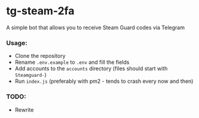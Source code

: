 # tg-steam-2fa

A simple bot that allows you to receive Steam Guard codes via Telegram

### Usage:
- Clone the repository
- Rename `.env.example` to `.env` and fill the fields
- Add accounts to the `accounts` directory (files should start with `Steamguard-`)
- Run `index.js` (preferably with pm2 - tends to crash every now and then)

### TODO:
- Rewrite
